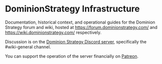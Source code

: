 # DominionStrategy Infrastructure

Documentation, historical context, and operational guides for the
Dominion Strategy forum and wiki, hosted at
<https://forum.dominionstrategy.com/> and
<https://wiki.dominionstrategy.com/> respectively.

Discussion is on the [Dominion Strategy Discord
server](https://wiki.dominionstrategy.com/index.php/Dominion_(Card_Game)_Discord_Server),
specifically the #wiki-general channel.

You can support the operation of the server financially on
[Patreon](https://www.patreon.com/dominionstrategy).
